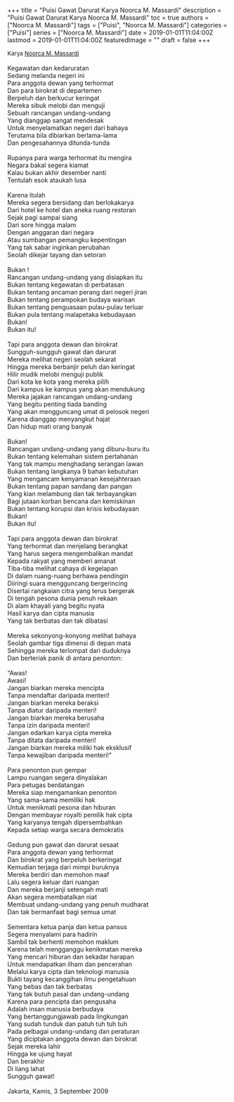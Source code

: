 +++
title = "Puisi Gawat Darurat Karya Noorca M. Massardi"
description = "Puisi Gawat Darurat Karya Noorca M. Massardi"
toc = true
authors = ["Noorca M. Massardi"]
tags = ["Puisi", "Noorca M. Massardi"]
categories = ["Puisi"]
series = ["Noorca M. Massardi"]
date = 2019-01-01T11:04:00Z
lastmod = 2019-01-01T11:04:00Z
featuredImage = ""
draft = false
+++

<div style="text-align: justify;">
<div style="font-size: small;">Karya <a href="/authors/noorca-m.-massardi/" target="_blank">Noorca M. Massardi</a></div><br />
Kegawatan dan kedaruratan<br />Sedang melanda negeri ini<br />Para anggota dewan yang terhormat<br />Dan para birokrat di departemen<br />Berpeluh dan berkucur keringat<br />Mereka sibuk melobi dan menguji<br />Sebuah rancangan undang-undang<br />Yang dianggap sangat mendesak<br />Untuk menyelamatkan negeri dari bahaya<br />Terutama bila dibiarkan berlama-lama<br />Dan pengesahannya ditunda-tunda<br /><br />Rupanya para warga terhormat itu mengira<br />Negara bakal segera kiamat<br />Kalau bukan akhir desember nanti<br />Tentulah esok ataukah lusa<br /><br />Karena itulah<br />Mereka segera bersidang dan berlokakarya<br />Dari hotel ke hotel dan aneka ruang restoran<br />Sejak pagi sampai siang<br />Dari sore hingga malam<br />Dengan anggaran dari negara<br />Atau sumbangan pemangku kepentingan<br />Yang tak sabar inginkan perubahan<br />Seolah dikejar tayang dan setoran<br /><br />Bukan !<br />Rancangan undang-undang yang disiapkan itu<br />Bukan tentang kegawatan di perbatasan<br />Bukan tentang ancaman perang dari negeri jiran<br />Bukan tentang perampokan budaya warisan<br />Bukan tentang penguasaan pulau-pulau terluar<br />Bukan pula tentang malapetaka kebudayaan<br />Bukan!<br />Bukan itu!<br /><br />Tapi para anggota dewan dan birokrat<br />Sungguh-sungguh gawat dan darurat<br />Mereka melihat negeri seolah sekarat<br />Hingga mereka berbanjir peluh dan keringat<br />Hilir mudik melobi menguji publik<br />Dari kota ke kota yang mereka pilih<br />Dari kampus ke kampus yang akan mendukung<br />Mereka jajakan rancangan undang-undang<br />Yang begitu penting tiada banding<br />Yang akan mengguncang umat di pelosok negeri<br />Karena dianggap menyangkut hajat<br />Dan hidup mati orang banyak<br /><br />Bukan!<br />Rancangan undang-undang yang diburu-buru itu<br />Bukan tentang kelemahan sistem pertahanan<br />Yang tak mampu menghadang serangan lawan<br />Bukan tentang langkanya 9 bahan kebutuhan<br />Yang mengancam kenyamanan kesejahteraan<br />Bukan tentang papan sandang dan pangan<br />Yang kian melambung dan tak terbayangkan<br />Bagi jutaan korban bencana dan kemiskinan<br />Bukan tentang korupsi dan krisis kebudayaan<br />Bukan!<br />Bukan itu!<br /><br />Tapi para anggota dewan dan birokrat<br />Yang terhormat dan menjelang berangkat<br />Yang harus segera mengembalikan mandat<br />Kepada rakyat yang memberi amanat<br />Tiba-tiba melihat cahaya di kegelapan<br />Di dalam ruang-ruang berhawa pendingin<br />Diiringi suara mengguncang bergerincing<br />Disertai rangkaian citra yang terus bergerak<br />Di tengah pesona dunia penuh rekaan<br />Di alam khayali yang begitu nyata<br />Hasil karya dan cipta manusia<br />Yang tak berbatas dan tak dibatasi<br /><br />Mereka sekonyong-konyong melihat bahaya<br />Seolah gambar tiga dimensi di depan mata<br />Sehingga mereka terlompat dari duduknya<br />Dan berteriak panik di antara penonton:<br /><br />“Awas!<br />Awasi!<br />Jangan biarkan mereka mencipta<br />Tanpa mendaftar daripada menteri!<br />Jangan biarkan mereka beraksi<br />Tanpa diatur daripada menteri!<br />Jangan biarkan mereka berusaha<br />Tanpa izin daripada menteri!<br />Jangan edarkan karya cipta mereka<br />Tanpa ditata daripada menteri!<br />Jangan biarkan mereka miliki hak eksklusif<br />Tanpa kewajiban daripada menteri!”<br /><br />Para penonton pun gempar<br />Lampu ruangan segera dinyalakan<br />Para petugas berdatangan<br />Mereka siap mengamankan penonton<br />Yang sama-sama memiliki hak<br />Untuk menikmati pesona dan hiburan<br />Dengan membayar royalti pemilik hak cipta<br />Yang karyanya tengah dipersembahkan<br />Kepada setiap warga secara demokratis<br /><br />Gedung pun gawat dan darurat sesaat<br />Para anggota dewan yang terhormat<br />Dan birokrat yang berpeluh berkeringat<br />Kemudian terjaga dari mimpi buruknya<br />Mereka berdiri dan memohon maaf<br />Lalu segera keluar dari ruangan<br />Dan mereka berjanji setengah mati<br />Akan segera membatalkan niat<br />Membuat undang-undang yang penuh mudharat<br />Dan tak bermanfaat bagi semua umat<br /><br />Sementara ketua panja dan ketua pansus<br />Segera menyalami para hadirin<br />Sambil tak berhenti memohon maklum<br />Karena telah mengganggu kenikmatan mereka<br />Yang mencari hiburan dan sekadar harapan<br />Untuk mendapatkan ilham dan pencerahan<br />Melalui karya cipta dan teknologi manusia<br />Bukti tayang kecanggihan ilmu pengetahuan<br />Yang bebas dan tak berbatas<br />Yang tak butuh pasal dan undang-undang<br />Karena para pencipta dan pengusaha<br />Adalah insan manusia berbudaya<br />Yang bertanggungjawab pada lingkungan<br />Yang sudah tunduk dan patuh tuh tuh tuh<br />Pada pelbagai undang-undang dan peraturan<br />Yang diciptakan anggota dewan dan birokrat<br />Sejak mereka lahir<br />Hingga ke ujung hayat<br />Dan berakhir<br />Di liang lahat<br />Sungguh gawat!<br /><br />Jakarta, Kamis, 3 September 2009</div>
